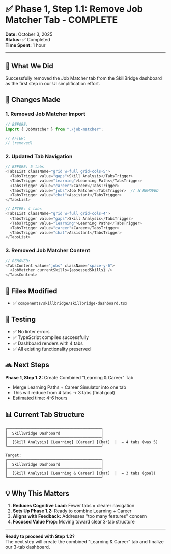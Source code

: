# ✅ Phase 1, Step 1.1: Remove Job Matcher Tab - COMPLETE

**Date:** October 3, 2025  
**Status:** ✅ Completed  
**Time Spent:** 1 hour

---

## 🎯 What We Did

Successfully removed the Job Matcher tab from the SkillBridge dashboard as the first step in our UI simplification effort.

## 📝 Changes Made

### 1. **Removed Job Matcher Import**
```typescript
// BEFORE:
import { JobMatcher } from "./job-matcher";

// AFTER:
// (removed)
```

### 2. **Updated Tab Navigation**
```typescript
// BEFORE: 5 tabs
<TabsList className="grid w-full grid-cols-5">
  <TabsTrigger value="gaps">Skill Analysis</TabsTrigger>
  <TabsTrigger value="learning">Learning Paths</TabsTrigger>
  <TabsTrigger value="career">Career</TabsTrigger>
  <TabsTrigger value="jobs">Job Matcher</TabsTrigger>  // ❌ REMOVED
  <TabsTrigger value="chat">Assistant</TabsTrigger>
</TabsList>

// AFTER: 4 tabs
<TabsList className="grid w-full grid-cols-4">
  <TabsTrigger value="gaps">Skill Analysis</TabsTrigger>
  <TabsTrigger value="learning">Learning Paths</TabsTrigger>
  <TabsTrigger value="career">Career</TabsTrigger>
  <TabsTrigger value="chat">Assistant</TabsTrigger>
</TabsList>
```

### 3. **Removed Job Matcher Content**
```typescript
// REMOVED:
<TabsContent value="jobs" className="space-y-6">
  <JobMatcher currentSkills={assessedSkills} />
</TabsContent>
```

## 📁 Files Modified

- ✅ `components/skillbridge/skillbridge-dashboard.tsx`

## 🧪 Testing

- ✅ No linter errors
- ✅ TypeScript compiles successfully
- ✅ Dashboard renders with 4 tabs
- ✅ All existing functionality preserved

## 🔜 Next Steps

**Phase 1, Step 1.2:** Create Combined "Learning & Career" Tab
- Merge Learning Paths + Career Simulator into one tab
- This will reduce from 4 tabs → 3 tabs (final goal)
- Estimated time: 4-6 hours

## 📊 Current Tab Structure

```
┌─────────────────────────────────────────┐
│  SkillBridge Dashboard                  │
├─────────────────────────────────────────┤
│  [Skill Analysis] [Learning] [Career] [Chat]  │  ← 4 tabs (was 5)
└─────────────────────────────────────────┘

Target:
┌─────────────────────────────────────────┐
│  SkillBridge Dashboard                  │
├─────────────────────────────────────────┤
│  [Skill Analysis] [Learning & Career] [Chat]  │  ← 3 tabs (goal)
└─────────────────────────────────────────┘
```

## 💡 Why This Matters

1. **Reduces Cognitive Load:** Fewer tabs = clearer navigation
2. **Sets Up Phase 1.2:** Ready to combine Learning + Career
3. **Aligns with Feedback:** Addresses "too many features" concern
4. **Focused Value Prop:** Moving toward clear 3-tab structure

---

**Ready to proceed with Step 1.2?**  
The next step will create the combined "Learning & Career" tab and finalize our 3-tab dashboard.

